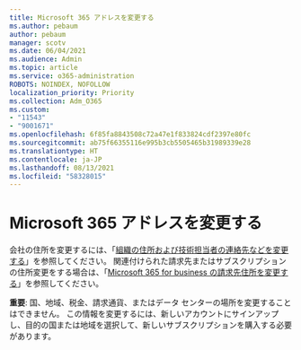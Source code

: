 ```yaml
---
title: Microsoft 365 アドレスを変更する
ms.author: pebaum
author: pebaum
manager: scotv
ms.date: 06/04/2021
ms.audience: Admin
ms.topic: article
ms.service: o365-administration
ROBOTS: NOINDEX, NOFOLLOW
localization_priority: Priority
ms.collection: Adm_O365
ms.custom:
- "11543"
- "9001671"
ms.openlocfilehash: 6f85fa8843508c72a47e1f833824cdf2397e80fc
ms.sourcegitcommit: ab75f66355116e995b3cb5505465b31989339e28
ms.translationtype: HT
ms.contentlocale: ja-JP
ms.lasthandoff: 08/13/2021
ms.locfileid: "58328015"
---
```

# <a name="change-your-microsoft-365-address"></a>Microsoft 365 アドレスを変更する

会社の住所を変更するには、「[組織の住所および技術担当者の連絡先などを変更する](https://docs.microsoft.com/microsoft-365/admin/manage/change-address-contact-and-more)」を参照してください。 関連付けられた請求先またはサブスクリプションの住所変更をする場合は、「[Microsoft 365 for business の請求先住所を変更する](https://docs.microsoft.com/microsoft-365/commerce/billing-and-payments/change-your-billing-addresses)」を参照してください。 

**重要**: 国、地域、税金、請求通貨、またはデータ センターの場所を変更することはできません。 この情報を変更するには、新しいアカウントにサインアップし、目的の国または地域を選択して、新しいサブスクリプションを購入する必要があります。 